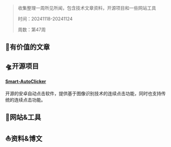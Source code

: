 >收集整理一周所见所闻，包含技术文章资料，开源项目和一些网站工具
>
>时间：20241118-20241124
>
>周数：第47周

## 📜有价值的文章

## 🛸开源项目
#### [Smart-AutoClicker](https://github.com/Nain57/Smart-AutoClicker)
开源的安卓自动点击软件，提供基于图像识别技术的连续点击功能，同时也支持传统的连续点击功能。

## 🚀网站&工具

## ⛵资料&博文
